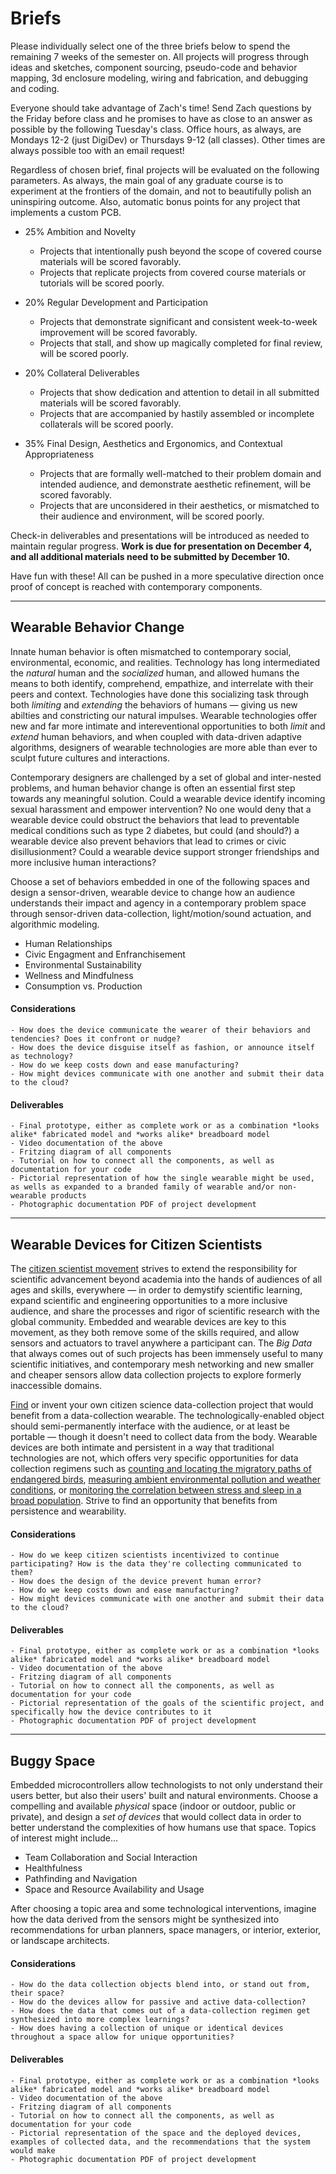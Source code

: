 # Briefs

Please individually select one of the three briefs below to spend the remaining 7 weeks of the semester on. All projects will progress through ideas and sketches, component sourcing, pseudo-code and behavior mapping, 3d enclosure modeling, wiring and fabrication, and debugging and coding. 

Everyone should take advantage of Zach's time! Send Zach questions by the Friday before class and he promises to have as close to an answer as possible by the following Tuesday's class. Office hours, as always, are Mondays 12-2 (just DigiDev) or Thursdays 9-12 (all classes). Other times are always possible too with an email request!

Regardless of chosen brief, final projects will be evaluated on the following parameters. As always, the main goal of any graduate course is to experiment at the frontiers of the domain, and not to beautifully polish an uninspiring outcome. Also, automatic bonus points for any project that implements a custom PCB.

- 25% Ambition and Novelty 
	- Projects that intentionally push beyond the scope of covered course materials will be scored favorably.
	- Projects that replicate projects from covered course materials or tutorials will be scored poorly.

- 20% Regular Development and Participation
	- Projects that demonstrate significant and consistent week-to-week improvement will be scored favorably.
	- Projects that stall, and show up magically completed for final review, will be scored poorly.

- 20% Collateral Deliverables
	- Projects that show dedication and attention to detail in all submitted materials will be scored favorably.
	- Projects that are accompanied by hastily assembled or incomplete collaterals will be scored poorly.

- 35% Final Design, Aesthetics and Ergonomics, and Contextual Appropriateness
	- Projects that are formally well-matched to their problem domain and intended audience, and demonstrate aesthetic refinement, will be scored favorably.
	- Projects that are unconsidered in their aesthetics, or mismatched to their audience and environment, will be scored poorly.


Check-in deliverables and presentations will be introduced as needed to maintain regular progress. **Work is due for presentation on December 4, and all additional materials need to be submitted by December 10.**

Have fun with these! All can be pushed in a more speculative direction once proof of concept is reached with contemporary components.

-----

## Wearable Behavior Change

Innate human behavior is often mismatched to contemporary social, environmental, economic, and realities. Technology has long intermediated the *natural* human and the *socialized* human, and allowed humans the means to both identify, comprehend, empathize, and interrelate with their peers and context. Technologies have done this socializing task through both *limiting* and *extending* the behaviors of humans — giving us new abilties and constricting our natural impulses. Wearable technologies offer new and far more intimate and intereventional opportunities to both *limit* and *extend* human behaviors, and when coupled with data-driven adaptive algorithms, designers of wearable technologies are more able than ever to sculpt future cultures and interactions.

Contemporary designers are challenged by a set of global and inter-nested problems, and human behavior change is often an essential first step towards any meaningful solution. Could a wearable device identify incoming sexual harassment and empower intervention? No one would deny that a wearable device could obstruct the behaviors that lead to preventable medical conditions such as type 2 diabetes, but could (and should?) a wearable device also prevent behaviors that lead to crimes or civic disillusionment? Could a wearable device support stronger friendships and more inclusive human interactions? 

Choose a set of behaviors embedded in one of the following spaces and design a sensor-driven, wearable device to change how an audience understands their impact and agency in a contemporary problem space through sensor-driven data-collection, light/motion/sound actuation, and algorithmic modeling.

- Human Relationships
- Civic Engagment and Enfranchisement
- Environmental Sustainability
- Wellness and Mindfulness
- Consumption vs. Production

#### Considerations
	- How does the device communicate the wearer of their behaviors and tendencies? Does it confront or nudge?
	- How does the device disguise itself as fashion, or announce itself as technology?
	- How do we keep costs down and ease manufacturing?
	- How might devices communicate with one another and submit their data to the cloud?

#### Deliverables 
	- Final prototype, either as complete work or as a combination *looks alike* fabricated model and *works alike* breadboard model
	- Video documentation of the above
	- Fritzing diagram of all components
	- Tutorial on how to connect all the components, as well as documentation for your code
	- Pictorial representation of how the single wearable might be used, as wells as expanded to a branded family of wearable and/or non-wearable products
	- Photographic documentation PDF of project development

-----

## Wearable Devices for Citizen Scientists
 
The [citizen scientist movement](https://en.wikipedia.org/wiki/Citizen_science) strives to extend the responsibility for scientific advancement beyond academia into the hands of audiences of all ages and skills, everywhere — in order to demystify scientific learning, expand scientific and engineering opportunities to a more inclusive audience, and share the processes and rigor of scientific research with the global community. Embedded and wearable devices are key to this movement, as they both remove some of the skills required, and allow sensors and actuators to travel anywhere a participant can. The *Big Data* that always comes out of such projects has been immensely useful to many scientific initiatives, and contemporary mesh networking and new smaller and cheaper sensors allow data collection projects to explore formerly inaccessible domains. 

[Find](https://www.grants.gov) or invent your own citizen science data-collection project that would benefit from a data-collection wearable. The technologically-enabled object should semi-permanently interface with the audience, or at least be portable — though it doesn't need to collect data from the body. Wearable devices are both intimate and persistent in a way that traditional technologies are not, which offers very specific opportunities for data collection regimens such as [counting and locating the migratory paths of endangered birds](https://www.grants.gov/web/grants/view-opportunity.html?oppId=308764), [measuring ambient environmental pollution and weather conditions](https://www.grants.gov/web/grants/view-opportunity.html?oppId=309267), or [monitoring the correlation between stress and sleep in a broad population](https://www.grants.gov/web/grants/view-opportunity.html?oppId=301180). Strive to find an opportunity that benefits from persistence and wearability.

#### Considerations
	- How do we keep citizen scientists incentivized to continue participating? How is the data they're collecting communicated to them?
	- How does the design of the device prevent human error?
	- How do we keep costs down and ease manufacturing?
	- How might devices communicate with one another and submit their data to the cloud?

#### Deliverables 
	- Final prototype, either as complete work or as a combination *looks alike* fabricated model and *works alike* breadboard model
	- Video documentation of the above
	- Fritzing diagram of all components
	- Tutorial on how to connect all the components, as well as documentation for your code
	- Pictorial representation of the goals of the scientific project, and specifically how the device contributes to it
	- Photographic documentation PDF of project development

-----

## Buggy Space

Embedded microcontrollers allow technologists to not only understand their users better, but also their users' built and natural environments. Choose a compelling and available *physical* space (indoor or outdoor, public or private), and design a *set of devices* that would collect data in order to better understand the complexities of how humans use that space. Topics of interest might include...

- Team Collaboration and Social Interaction
- Healthfulness
- Pathfinding and Navigation
- Space and Resource Availability and Usage 

After choosing a topic area and some technological interventions, imagine how the data derived from the sensors might be synthesized into recommendations for urban planners, space managers, or interior, exterior, or landscape architects.

#### Considerations
	- How do the data collection objects blend into, or stand out from, their space?
	- How do the devices allow for passive and active data-collection?
	- How does the data that comes out of a data-collection regimen get synthesized into more complex learnings?
	- How does having a collection of unique or identical devices throughout a space allow for unique opportunities?

#### Deliverables 
	- Final prototype, either as complete work or as a combination *looks alike* fabricated model and *works alike* breadboard model
	- Video documentation of the above
	- Fritzing diagram of all components
	- Tutorial on how to connect all the components, as well as documentation for your code
	- Pictorial representation of the space and the deployed devices, examples of collected data, and the recommendations that the system would make
	- Photographic documentation PDF of project development
